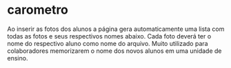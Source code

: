 # carometro
 Ao inserir as fotos dos alunos a página gera automaticamente uma lista com todas as fotos e seus respectivos nomes abaixo.
 Cada foto deverá ter o nome do respectivo aluno como nome do arquivo.
 Muito utilizado para colaboradores memorizarem o nome dos novos alunos em uma unidade de ensino. 
